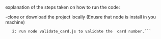 explanation of the steps taken on how to run the code:

-clone or download the project locally (Enusre that node is install in you machine)

```1: run node generate_card.js to generate card number on the. 
   2: run node validate_card.js to validate the  card number.```

